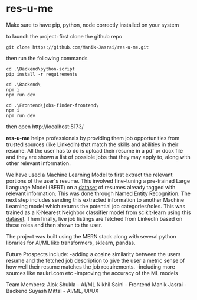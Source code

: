 # res-u-me
Make sure to have pip, python, node correctly installed on your system

to launch the project:
first clone the github repo

```git clone https://github.com/Manik-Jasrai/res-u-me.git```

then run the following commands

```
cd .\Backend\python-script
pip install -r requirements

cd .\Backend\
npm i
npm run dev

cd .\Frontend\jobs-finder-frontend\
npm i
npm run dev
```

then open http://localhost:5173/


**res-u-me** helps professionals by providing them job opportunities from trusted sources (like LinkedIn) that match the skills and abilities in their resume.
All the user has to do is upload their resume in a pdf or docx file and they are shown a list of possible jobs that they may apply to, along with other relevant information.

We have used a Machine Learning Model to first extract the relevant portions of the user's resume. This involved fine-tuning a pre-trained Large Language Model (BERT) on a [dataset](https://www.kaggle.com/datasets/dataturks/resume-entities-for-ner) of resumes already tagged with relevant information. This was done through Named Entity Recognition.
The next step includes sending this extracted information to another Machine Learning model which returns the potential job categories/roles. This was trained as a K-Nearest Neighbor classifier model from scikit-learn using this [dataset](https://www.kaggle.com/datasets/gauravduttakiit/resume-dataset).
Then finally, live job listings are fetched from LinkedIn based on these roles and then shown to the user.

The project was built using the MERN stack along with several python libraries for AI/ML like transformers, sklearn, pandas.

Future Prospects include:
-adding a cosine similarity between the users resume and the fetched job description to give the user a metric sense of how well their resume matches the job requirements. 
-including more sources like naukri.com etc
-improving the accuracy of the ML models

Team Members:
Alok Shukla - AI/ML
Nikhil Saini - Frontend
Manik Jasrai - Backend
Suyash Mittal - AI/ML, UI/UX
